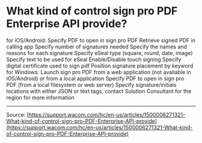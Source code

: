 # What kind of control sign pro PDF Enterprise API provide?

for iOS/Android: Specify PDF to open in sign pro PDF Retrieve signed PDF in calling app Specify number of signatures needed Specify the names and reasons for each signature Specify eSeal type (square, round, date, image) Specify text to be used for eSeal Enable/Disable touch signing Specify digital certificate used to sign pdf Position signature placement by keyword for Windows: Launch sign pro PDF from a web application (not available in iOS/Android) or from a local application Specify PDF to open in sign pro PDF (from a local filesystem or web server) Specify signature/initials locations with either JSON or text tags, contact Solution Consultant for the region for more information

---
Source: [https://support.wacom.com/hc/en-us/articles/1500006271321-What-kind-of-control-sign-pro-PDF-Enterprise-API-provide](https://support.wacom.com/hc/en-us/articles/1500006271321-What-kind-of-control-sign-pro-PDF-Enterprise-API-provide)

